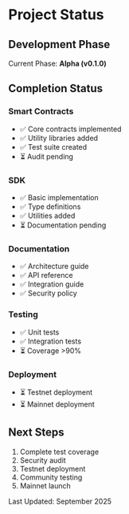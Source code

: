 # Project Status

## Development Phase

Current Phase: **Alpha (v0.1.0)**

## Completion Status

### Smart Contracts
- ✅ Core contracts implemented
- ✅ Utility libraries added
- ✅ Test suite created
- ⏳ Audit pending

### SDK
- ✅ Basic implementation
- ✅ Type definitions
- ✅ Utilities added
- ⏳ Documentation pending

### Documentation
- ✅ Architecture guide
- ✅ API reference
- ✅ Integration guide
- ✅ Security policy

### Testing
- ✅ Unit tests
- ✅ Integration tests
- ⏳ Coverage >90%

### Deployment
- ⏳ Testnet deployment
- ⏳ Mainnet deployment

## Next Steps

1. Complete test coverage
2. Security audit
3. Testnet deployment
4. Community testing
5. Mainnet launch

Last Updated: September 2025

